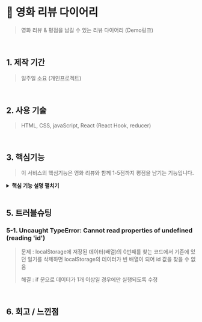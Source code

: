 # :pushpin: 영화 리뷰 다이어리
>영화 리뷰 & 평점을 남길 수 있는 리뷰 다이어리
>(Demo링크)

<br />

## 1. 제작 기간 
>일주일 소요 (개인프로젝트)

<br />

## 2. 사용 기술
>HTML, CSS, javaScript, React (React Hook, reducer)

<br />

## 3. 핵심기능 
> 이 서비스의 핵심기능은 영화 리뷰와 함께 1-5점까지 평점을 남기는 기능입니다. 

<details>
<summary><b>핵심 기능 설명 펼치기</b></summary>
<div markdown="1">

### 3-1. 리뷰 작성, 수정, 삭제
### 3-2. 5가지의 평점기능
### 3-3. 정렬기능
### 3-4. localStorage 저장
### 3-5. Open Graph 기능

</div>
</details>
<br />

## 5. 트러블슈팅

### 5-1. Uncaught TypeError: Cannot read properties of undefined (reading 'id')
>문제 : localStorage에 저장된 데이터(배열)의 0번째를 찾는 코드에서 기존에 있던 일기를 삭제하면 localStorage의 데이터가 빈 배열이 되어 id 값을 찾을 수 없음
>
>해결 : if 문으로 데이터가 1개 이상일 경우에만 실행되도록 수정

<br />

## 6. 회고 / 느낀점
